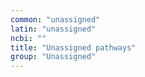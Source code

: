 ```yaml
---
common: "unassigned"
latin: "unassigned"
ncbi: ""
title: "Unassigned pathways"
group: "Unassigned"
---
```

